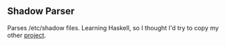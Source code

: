 ## Shadow Parser

Parses /etc/shadow files. Learning Haskell, so I thought I'd try to copy my other [project](https://github.com/t94j0/shadow).
